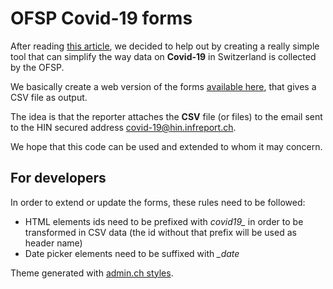 # OFSP Covid-19 forms

After reading [this article](https://www.rts.ch/info/suisse/11175710-les-annonces-de-nouveaux-cas-de-coronavirus-se-font-par-fax.html), we decided to help out by creating a really simple  tool that can simplify the way data on __Covid-19__ in Switzerland is collected by the OFSP.

We basically create a web version of the forms [available here](https://www.bag.admin.ch/bag/fr/home/krankheiten/infektionskrankheiten-bekaempfen/meldesysteme-infektionskrankheiten/meldepflichtige-ik/meldeformulare.html), that gives a CSV file as output.

The idea is that the reporter attaches the __CSV__ file (or files) to the email sent to the HIN secured address covid-19@hin.infreport.ch.
 
We hope that this code can be used and extended to whom it may concern.

## For developers

In order to extend or update the forms, these rules need to be followed:

* HTML elements ids need to be prefixed with *covid19_* in order to be transformed in CSV data (the id without that prefix will be used as header name)
* Date picker elements need to be suffixed with *_date*



Theme generated with [admin.ch styles](https://github.com/swiss/styleguide). 